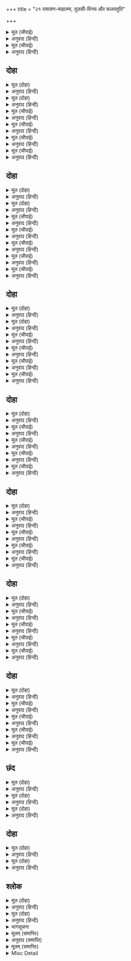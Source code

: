 +++
title = "२१ रामायण-माहात्म्य, तुलसी-विनय और फलस्तुति"

+++


<details><summary>मूल (चौपाई)</summary>

पूँछिहु राम कथा अति पावनि।  
सुक सनकादि संभु मन भावनि॥  
सत संगति दुर्लभ संसारा।  
निमिष दंड भरि एकउ बारा॥
</details>

<details><summary>अनुवाद (हिन्दी)</summary>

जो आपने मुझसे शुकदेवजी, सनकादि और शिवजीके मनको प्रिय लगनेवाली अति पवित्र रामकथा पूछी। संसारमें घड़ीभरका अथवा पलभरका एक बारका भी सत्संग दुर्लभ है॥ ३॥
</details>

<details><summary>मूल (चौपाई)</summary>

देखु गरुड़ निज हृदयँ बिचारी।  
मैं रघुबीर भजन अधिकारी॥  
सकुनाधम सब भाँति अपावन।  
प्रभु मोहि कीन्ह बिदित जग पावन॥
</details>

<details><summary>अनुवाद (हिन्दी)</summary>

हे गरुड़जी! अपने हृदयमें विचारकर देखिये, क्या मैं भी श्रीरामजीके भजनका अधिकारी हूँ? पक्षियोंमें सबसे नीच और सब प्रकारसे अपवित्र हूँ। परन्तु ऐसा होनेपर भी प्रभुने मुझको सारे जगत् को पवित्र करनेवाला प्रसिद्ध कर दिया (अथवा प्रभुने मुझको जगत्प्रसिद्ध पावन कर दिया)॥ ४॥
</details>

## दोहा


<details><summary>मूल (दोहा)</summary>

आजु धन्य मैं धन्य अति जद्यपि सब बिधि हीन।  
निज जन जानि राम मोहि संत समागम दीन॥ १२३(क)॥
</details>

<details><summary>अनुवाद (हिन्दी)</summary>

यद्यपि मैं सब प्रकारसे हीन (नीच) हूँ, तो भी आज मैं धन्य हूँ, अत्यन्त धन्य हूँ, जो श्रीरामजीने मुझे अपना ‘निज जन’ जानकर संत-समागम दिया (आपसे मेरी भेंट करायी)॥ १२३(क)॥
</details>

<details><summary>मूल (दोहा)</summary>

नाथ जथामति भाषेउँ राखेउँ नहिं कछु गोइ।  
चरित सिंधु रघुनायक थाह कि पावइ कोइ॥ १२३(ख)॥
</details>

<details><summary>अनुवाद (हिन्दी)</summary>

हे नाथ! मैंने अपनी बुद्धिके अनुसार कहा, कुछ भी छिपा नहीं रखा। (फिर भी) श्रीरघुवीरके चरित्र समुद्रके समान हैं; क्या उनकी कोई थाह पा सकता है?॥ १२३(ख)॥
</details>

<details><summary>मूल (चौपाई)</summary>

सुमिरि राम के गुन गन नाना।  
पुनि पुनि हरष भुसुंडि सुजाना॥  
महिमा निगम नेति करि गाई।  
अतुलित बल प्रताप प्रभुताई॥
</details>

<details><summary>अनुवाद (हिन्दी)</summary>

श्रीरामचन्द्रजीके बहुत-से गुणसमूहोंका स्मरण कर-करके सुजान भुशुण्डिजी बार-बार हर्षित हो रहे हैं। जिनकी महिमा वेदोंने ‘नेति-नेति’ कहकर गायी है; जिनका बल, प्रताप और प्रभुत्व (सामर्थ्य) अतुलनीय है;॥ १॥
</details>

<details><summary>मूल (चौपाई)</summary>

सिव अज पूज्य चरन रघुराई।  
मो पर कृपा परम मृदुलाई॥  
अस सुभाउ कहुँ सुनउँ न देखउँ।  
केहि खगेस रघुपति सम लेखउँ॥
</details>

<details><summary>अनुवाद (हिन्दी)</summary>

जिन श्रीरघुनाथजीके चरण शिवजी और ब्रह्माजीके द्वारा पूज्य हैं, उनकी मुझपर कृपा होनी उनकी परम कोमलता है। किसीका ऐसा स्वभाव कहीं न सुनता हूँ, न देखता हूँ। अतः हे पक्षिराज गरुड़जी! मैं श्रीरघुनाथजीके समान किसे गिनूँ (समझूँ)?॥ २॥
</details>

<details><summary>मूल (चौपाई)</summary>

साधक सिद्ध बिमुक्त उदासी।  
कबि कोबिद कृतग्य संन्यासी॥  
जोगी सूर सुतापस ग्यानी।  
धर्म निरत पंडित बिग्यानी॥
</details>

<details><summary>अनुवाद (हिन्दी)</summary>

साधक, सिद्ध, जीवन्मुक्त, उदासीन (विरक्त), कवि, विद्वान्, कर्म (रहस्य) के ज्ञाता, संन्यासी, योगी, शूरवीर, बड़े तपस्वी, ज्ञानी, धर्मपरायण, पण्डित और विज्ञानी॥ ३॥
</details>

<details><summary>मूल (चौपाई)</summary>

तरहिं न बिनु सेए मम स्वामी।  
राम नमामि नमामि नमामी॥  
सरन गएँ मो से अघ रासी।  
होहिं सुद्ध नमामि अबिनासी॥
</details>

<details><summary>अनुवाद (हिन्दी)</summary>

ये कोई भी मेरे स्वामी श्रीरामजीका सेवन (भजन) किये बिना नहीं तर सकते। मैं उन्हीं श्रीरामजीको बार-बार नमस्कार करता हूँ। जिनकी शरण जानेपर मुझ-जैसे पापराशि भी शुद्ध (पापरहित) हो जाते हैं, उन अविनाशी श्रीरामजीको मैं नमस्कार करता हूँ॥ ४॥
</details>

## दोहा


<details><summary>मूल (दोहा)</summary>

जासु नाम भव भेषज हरन घोर त्रय सूल।  
सो कृपाल मोहि तो पर सदा रहउ अनुकूल॥ १२४(क)॥
</details>

<details><summary>अनुवाद (हिन्दी)</summary>

जिनका नाम जन्म-मरणरूपी रोगकी (अव्यर्थ) औषध और तीनों भयंकर पीड़ाओं (आधिदैविक, आधिभौतिक और आध्यात्मिक दुःखों) को हरनेवाला है, वे कृपालु श्रीरामजी मुझपर और आपपर सदा प्रसन्न रहें॥ १२४(क)॥
</details>

<details><summary>मूल (दोहा)</summary>

सुनि भुसुंडि के बचन सुभ देखि राम पद नेह।  
बोलेउ प्रेम सहित गिरा गरुड़ बिगत संदेह॥ १२४(ख)॥
</details>

<details><summary>अनुवाद (हिन्दी)</summary>

भुशुण्डिजीके मंगलमय वचन सुनकर और श्रीरामजीके चरणोंमें उनका अतिशय प्रेम देखकर सन्देहसे भलीभाँति छूटे हुए गरुड़जी प्रेमसहित वचन बोले॥ १२४(ख)॥
</details>

<details><summary>मूल (चौपाई)</summary>

मैं कृतकृत्य भयउँ तव बानी।  
सुनि रघुबीर भगति रस सानी॥  
राम चरन नूतन रति भई।  
माया जनित बिपति सब गई॥
</details>

<details><summary>अनुवाद (हिन्दी)</summary>

श्रीरघुवीरके भक्ति-रसमें सनी हुई आपकी वाणी सुनकर मैं कृतकृत्य हो गया। श्रीरामजीके चरणोंमें मेरी नवीन प्रीति हो गयी और मायासे उत्पन्न सारी विपत्ति चली गयी॥ १॥
</details>

<details><summary>मूल (चौपाई)</summary>

मोह जलधि बोहित तुम्ह भए।  
मो कहँ नाथ बिबिध सुख दए॥  
मो पहिं होइ न प्रति उपकारा।  
बंदउँ तव पद बारहिं बारा॥
</details>

<details><summary>अनुवाद (हिन्दी)</summary>

मोहरूपी समुद्रमें डूबते हुए मेरे लिये आप जहाज हुए। हे नाथ! आपने मुझे बहुत प्रकारके सुख दिये (परम सुखी कर दिया)। मुझसे इसका प्रत्युपकार (उपकारके बदलेमें उपकार) नहीं हो सकता। मैं तो आपके चरणोंकी बार-बार वन्दना ही करता हूँ॥ २॥
</details>

<details><summary>मूल (चौपाई)</summary>

पूरन काम राम अनुरागी।  
तुम्ह सम तात न कोउ बड़भागी॥  
संत बिटप सरिता गिरि धरनी।  
पर हित हेतु सबन्ह कै करनी॥
</details>

<details><summary>अनुवाद (हिन्दी)</summary>

आप पूर्णकाम हैं और श्रीरामजीके प्रेमी हैं। हे तात! आपके समान कोई बड़भागी नहीं है। संत, वृक्ष, नदी, पर्वत और पृथ्वी—इन सबकी क्रिया पराये हितके लिये ही होती है॥ ३॥
</details>

<details><summary>मूल (चौपाई)</summary>

संत हृदय नवनीत समाना।  
कहा कबिन्ह परि कहै न जाना॥  
निज परिताप द्रवइ नवनीता।  
पर दुख द्रवहिं संत सुपुनीता॥
</details>

<details><summary>अनुवाद (हिन्दी)</summary>

संतोंका हृदय मक्खनके समान होता है, ऐसा कवियोंने कहा है; परन्तु उन्होंने (असली बात) कहना नहीं जाना। क्योंकि मक्खन तो अपनेको ताप मिलनेसे पिघलता है और परम पवित्र संत दूसरोंके दुःखसे पिघल जाते हैं॥ ४॥
</details>

<details><summary>मूल (चौपाई)</summary>

जीवन जन्म सुफल मम भयऊ।  
तव प्रसाद संसय सब गयऊ॥  
जानेहु सदा मोहि निज किंकर।  
पुनि पुनि उमा कहइ बिहंगबर॥
</details>

<details><summary>अनुवाद (हिन्दी)</summary>

मेरा जीवन और जन्म सफल हो गया। आपकी कृपासे सब सन्देह चला गया। मुझे सदा अपना दास ही जानियेगा। (शिवजी कहते हैं—) हे उमा! पक्षिश्रेष्ठ गरुड़जी बार-बार ऐसा कह रहे हैं॥ ५॥
</details>

## दोहा


<details><summary>मूल (दोहा)</summary>

तासु चरन सिरु नाइ करि प्रेम सहित मतिधीर।  
गयउ गरुड़ बैकुंठ तब हृदयँ राखि रघुबीर॥ १२५(क)॥
</details>

<details><summary>अनुवाद (हिन्दी)</summary>

उन (भुशुण्डिजी) के चरणोंमें प्रेमसहित सिर नवाकर और हृदयमें श्रीरघुवीरको धारण करके धीरबुद्धि गरुड़जी तब वैकुण्ठको चले गये॥ १२५(क)॥
</details>

<details><summary>मूल (दोहा)</summary>

गिरिजा संत समागम सम न लाभ कछु आन।  
बिनु हरि कृपा न होइ सो गावहिं बेद पुरान॥ १२५(ख)॥
</details>

<details><summary>अनुवाद (हिन्दी)</summary>

हे गिरिजे! संत-समागमके समान दूसरा कोई लाभ नहीं है। पर वह (संत-समागम) श्रीहरिकी कृपाके बिना नहीं हो सकता, ऐसा वेद और पुराण गाते हैं॥ १२५(ख)॥
</details>

<details><summary>मूल (चौपाई)</summary>

कहेउँ परम पुनीत इतिहासा।  
सुनत श्रवन छूटहिं भव पासा॥  
प्रनत कल्पतरु करुना पुंजा।  
उपजइ प्रीति राम पद कंजा॥
</details>

<details><summary>अनुवाद (हिन्दी)</summary>

मैंने यह परम पवित्र इतिहास कहा, जिसे कानोंसे सुनते ही भवपाश (संसारके बन्धन) छूट जाते हैं और शरणागतोंको (उनके इच्छानुसार फल देनेवाले) कल्पवृक्ष तथा दयाके समूह श्रीरामजीके चरणकमलोंमें प्रेम उत्पन्न होता है॥ १॥
</details>

<details><summary>मूल (चौपाई)</summary>

मन क्रम बचन जनित अघ जाई।  
सुनहिं जे कथा श्रवन मन लाई॥  
तीर्थाटन साधन समुदाई।  
जोग बिराग ग्यान निपुनाई॥
</details>

<details><summary>अनुवाद (हिन्दी)</summary>

जो कान और मन लगाकर इस कथाको सुनते हैं, उनके मन, वचन और कर्म (शरीर) से उत्पन्न सब पाप नष्ट हो जाते हैं। तीर्थयात्रा आदि बहुत-से साधन, योग, वैराग्य और ज्ञानमें निपुणता,॥ २॥
</details>

<details><summary>मूल (चौपाई)</summary>

नाना कर्म धर्म ब्रत दाना।  
संजम दम जप तप मख नाना॥  
भूत दया द्विज गुर सेवकाई।  
बिद्या बिनय बिबेक बड़ाई॥
</details>

<details><summary>अनुवाद (हिन्दी)</summary>

अनेकों प्रकारके कर्म, धर्म, व्रत और दान, अनेकों संयम, दम, जप, तप और यज्ञ, प्राणियोंपर दया, ब्राह्मण और गुरुकी सेवा; विद्या, विनय और विवेककी बड़ाई (आदि)—॥ ३॥
</details>

<details><summary>मूल (चौपाई)</summary>

जहँ लगि साधन बेद बखानी।  
सब कर फल हरि भगति भवानी॥  
सो रघुनाथ भगति श्रुति गाई।  
राम कृपाँ काहूँ एक पाई॥
</details>

<details><summary>अनुवाद (हिन्दी)</summary>

जहाँतक वेदोंने साधन बतलाये हैं, हे भवानी! उन सबका फल श्रीहरिकी भक्ति ही है। किन्तु श्रुतियोंमें गायी हुई वह श्रीरघुनाथजीकी भक्ति श्रीरामजीकी कृपासे किसी एक (विरले) ने ही पायी है॥ ४॥
</details>

## दोहा


<details><summary>मूल (दोहा)</summary>

मुनि दुर्लभ हरि भगति नर पावहिं बिनहिं प्रयास।  
जे यह कथा निरंतर सुनहिं मानि बिस्वास॥ १२६॥
</details>

<details><summary>अनुवाद (हिन्दी)</summary>

किन्तु जो मनुष्य विश्वास मानकर यह कथा निरन्तर सुनते हैं, वे बिना ही परिश्रम उस मुनिदुर्लभ हरिभक्तिको प्राप्त कर लेते हैं॥ १२६॥
</details>

<details><summary>मूल (चौपाई)</summary>

सोइ सर्बग्य गुनी सोइ ग्याता।  
सोइ महि मंडित पंडित दाता॥  
धर्म परायन सोइ कुल त्राता।  
राम चरन जा कर मन राता॥
</details>

<details><summary>अनुवाद (हिन्दी)</summary>

जिसका मन श्रीरामजीके चरणोंमें अनुरक्त है, वही सर्वज्ञ (सब कुछ जाननेवाला) है, वही गुणी है, वही ज्ञानी है। वही पृथ्वीका भूषण, पण्डित और दानी है। वही धर्मपरायण है और वही कुलका रक्षक है॥ १॥
</details>

<details><summary>मूल (चौपाई)</summary>

नीति निपुन सोइ परम सयाना।  
श्रुति सिद्धांत नीक तेहिं जाना॥  
सोइ कबि कोबिद सोइ रनधीरा।  
जो छल छाड़ि भजइ रघुबीरा॥
</details>

<details><summary>अनुवाद (हिन्दी)</summary>

जो छल छोड़कर श्रीरघुवीरका भजन करता है, वही नीतिमें निपुण है, वही परम बुद्धिमान् है। उसीने वेदोंके सिद्धान्तको भलीभाँति जाना है। वही कवि, वही विद्वान् तथा वही रणधीर है॥ २॥
</details>

<details><summary>मूल (चौपाई)</summary>

धन्य देस सो जहँ सुरसरी।  
धन्य नारि पतिब्रत अनुसरी॥  
धन्य सो भूपु नीति जो करई।  
धन्य सो द्विज निज धर्म न टरई॥
</details>

<details><summary>अनुवाद (हिन्दी)</summary>

वह देश धन्य है जहाँ श्रीगङ्गाजी हैं, वह स्त्री धन्य है जो पातिव्रत-धर्मका पालन करती है। वह राजा धन्य है जो न्याय करता है और वह ब्राह्मण धन्य है जो अपने धर्मसे नहीं डिगता॥ ३॥
</details>

<details><summary>मूल (चौपाई)</summary>

सो धन धन्य प्रथम गति जाकी।  
धन्य पुन्य रत मति सोइ पाकी॥  
धन्य घरी सोइ जब सतसंगा।  
धन्य जन्म द्विज भगति अभंगा॥
</details>

<details><summary>अनुवाद (हिन्दी)</summary>

वह धन धन्य है जिसकी पहली गति होती है (जो दान देनेमें व्यय होता है)। वही बुद्धि धन्य और परिपक्व है जो पुण्यमें लगी हुई है। वही घड़ी धन्य है जब सत्संग हो और वही जन्म धन्य है जिसमें ब्राह्मणकी अखण्ड भक्ति हो॥ ४॥  
(धनकी तीन गतियाँ होती हैं—दान, भोग और नाश। दान उत्तम है, भोग मध्यम है और नाश नीच गति है। जो पुरुष न देता है, न भोगता है, उसके धनकी तीसरी गति होती है।)
</details>

## दोहा


<details><summary>मूल (दोहा)</summary>

सो कुल धन्य उमा सुनु जगत पूज्य सुपुनीत।  
श्रीरघुबीर परायन जेहिं नर उपज बिनीत॥ १२७॥
</details>

<details><summary>अनुवाद (हिन्दी)</summary>

हे उमा! सुनो। वह कुल धन्य है, संसारभरके लिये पूज्य है और परम पवित्र है, जिसमें श्रीरघुवीरपरायण (अनन्य रामभक्त) विनम्र पुरुष उत्पन्न हो॥ १२७॥
</details>

<details><summary>मूल (चौपाई)</summary>

मति अनुरूप कथा मैं भाषी।  
जद्यपि प्रथम गुप्त करि राखी॥  
तव मन प्रीति देखि अधिकाई।  
तब मैं रघुपति कथा सुनाई॥
</details>

<details><summary>अनुवाद (हिन्दी)</summary>

मैंने अपनी बुद्धिके अनुसार यह कथा कही, यद्यपि पहले इसको छिपाकर रखा था। जब तुम्हारे मनमें प्रेमकी अधिकता देखी तब मैंने श्रीरघुनाथजीकी यह कथा तुमको सुनायी॥ १॥
</details>

<details><summary>मूल (चौपाई)</summary>

यह न कहिअ सठही हठसीलहि।  
जो मन लाइ न सुन हरि लीलहि॥  
कहिअ न लोभिहि क्रोधिहि कामिहि।  
जो न भजइ सचराचर स्वामिहि॥
</details>

<details><summary>अनुवाद (हिन्दी)</summary>

यह कथा उनसे न कहनी चाहिये जो शठ (धूर्त) हों, हठी स्वभावके हों और श्रीहरिकी लीलाको मन लगाकर न सुनते हों। लोभी, क्रोधी और कामीको, जो चराचरके स्वामी श्रीरामजीको नहीं भजते, यह कथा नहीं कहनी चाहिये॥ २॥
</details>

<details><summary>मूल (चौपाई)</summary>

द्विज द्रोहिहि न सुनाइअ कबहूँ।  
सुरपति सरिस होइ नृप जबहूँ॥  
राम कथा के तेइ अधिकारी।  
जिन्ह कें सत संगति अति प्यारी॥
</details>

<details><summary>अनुवाद (हिन्दी)</summary>

ब्राह्मणोंके द्रोहीको, यदि वह देवराज (इन्द्र) के समान ऐश्वर्यवान् राजा भी हो, तब भी यह कथा कभी न सुनानी चाहिये। श्रीरामकी कथाके अधिकारी वे ही हैं जिनको सत्संगति अत्यन्त प्रिय है॥ ३॥
</details>

<details><summary>मूल (चौपाई)</summary>

गुर पद प्रीति नीति रत जेई।  
द्विज सेवक अधिकारी तेई॥  
ता कहँ यह बिसेष सुखदाई।  
जाहि प्रानप्रिय श्रीरघुराई॥
</details>

<details><summary>अनुवाद (हिन्दी)</summary>

जिनकी गुरुके चरणोंमें प्रीति है, जो नीतिपरायण हैं और ब्राह्मणोंके सेवक हैं, वे ही इसके अधिकारी हैं, और उसको तो यह कथा बहुत ही सुख देनेवाली है, जिसको श्रीरघुनाथजी प्राणके समान प्यारे हैं॥ ४॥
</details>

## दोहा


<details><summary>मूल (दोहा)</summary>

राम चरन रति जो चह अथवा पद निर्बान।  
भाव सहित सो यह कथा करउ श्रवन पुट पान॥ १२८॥
</details>

<details><summary>अनुवाद (हिन्दी)</summary>

जो श्रीरामजीके चरणोंमें प्रेम चाहता हो या मोक्षपद चाहता हो, वह इस कथारूपी अमृतको प्रेमपूर्वक अपने कानरूपी दोनेसे पिये॥ १२८॥
</details>

<details><summary>मूल (चौपाई)</summary>

राम कथा गिरिजा मैं बरनी।  
कलि मल समनि मनोमल हरनी॥  
संसृति रोग सजीवन मूरी।  
राम कथा गावहिं श्रुति सूरी॥
</details>

<details><summary>अनुवाद (हिन्दी)</summary>

हे गिरिजे! मैंने कलियुगके पापोंका नाश करनेवाली और मनके मलको दूर करनेवाली रामकथाका वर्णन किया। यह रामकथा संसृति (जन्म-मरण)-रूपी रोगके (नाशके) लिये संजीवनी जड़ी है, वेद और विद्वान् पुरुष ऐसा कहते हैं॥ १॥
</details>

<details><summary>मूल (चौपाई)</summary>

एहि महँ रुचिर सप्त सोपाना।  
रघुपति भगति केर पंथाना॥  
अति हरि कृपा जाहि पर होई।  
पाउँ देइ एहिं मारग सोई॥
</details>

<details><summary>अनुवाद (हिन्दी)</summary>

इसमें सात सुन्दर सीढ़ियाँ हैं, जो श्रीरघुनाथजीकी भक्तिको प्राप्त करनेके मार्ग हैं। जिसपर श्रीहरिकी अत्यन्त कृपा होती है, वही इस मार्गपर पैर रखता है॥ २॥
</details>

<details><summary>मूल (चौपाई)</summary>

मन कामना सिद्धि नर पावा।  
जे यह कथा कपट तजि गावा॥  
कहहिं सुनहिं अनुमोदन करहीं।  
ते गोपद इव भवनिधि तरहीं॥
</details>

<details><summary>अनुवाद (हिन्दी)</summary>

जो कपट छोड़कर यह कथा गाते हैं, वे मनुष्य अपनी मनःकामनाकी सिद्धि पा लेते हैं। जो इसे कहते-सुनते और अनुमोदन (प्रशंसा) करते हैं, वे संसाररूपी समुद्रको गौके खुरसे बने हुए गड्ढेकी भाँति पार कर जाते हैं॥ ३॥
</details>

<details><summary>मूल (चौपाई)</summary>

सुनि सब कथा हृदय अति भाई।  
गिरिजा बोली गिरा सुहाई॥  
नाथ कृपाँ मम गत संदेहा।  
राम चरन उपजेउ नव नेहा॥
</details>

<details><summary>अनुवाद (हिन्दी)</summary>

(याज्ञवल्क्यजी कहते हैं—) सब कथा सुनकर श्रीपार्वतीजीके हृदयको बहुत ही प्रिय लगी और वे सुन्दर वाणी बोलीं—स्वामीकी कृपासे मेरा सन्देह जाता रहा और श्रीरामजीके चरणोंमें नवीन प्रेम उत्पन्न हो गया॥ ४॥
</details>

## दोहा


<details><summary>मूल (दोहा)</summary>

मैं कृतकृत्य भइउँ अब तव प्रसाद बिस्वेस।  
उपजी राम भगति दृढ़ बीते सकल कलेस॥ १२९॥
</details>

<details><summary>अनुवाद (हिन्दी)</summary>

हे विश्वनाथ! आपकी कृपासे अब मैं कृतार्थ हो गयी। मुझमें दृढ़ रामभक्ति उत्पन्न हो गयी और मेरे सम्पूर्ण क्लेश बीत गये (नष्ट हो गये)॥ १२९॥
</details>

<details><summary>मूल (चौपाई)</summary>

यह सुभ संभु उमा संबादा।  
सुख संपादन समन बिषादा॥  
भव भंजन गंजन संदेहा।  
जन रंजन सज्जन प्रिय एहा॥
</details>

<details><summary>अनुवाद (हिन्दी)</summary>

शम्भु-उमाका यह कल्याणकारी संवाद सुख उत्पन्न करनेवाला और शोकका नाश करनेवाला है। जन्म-मरणका अन्त करनेवाला, सन्देहोंका नाश करनेवाला, भक्तोंको आनन्द देनेवाला और संत पुरुषोंको प्रिय है॥ १॥
</details>

<details><summary>मूल (चौपाई)</summary>

राम उपासक जे जग माहीं।  
एहि सम प्रिय तिन्ह कें कछु नाहीं॥  
रघुपति कृपाँ जथामति गावा।  
मैं यह पावन चरित सुहावा॥
</details>

<details><summary>अनुवाद (हिन्दी)</summary>

जगत् में जो (जितने भी) रामोपासक हैं, उनको तो इस रामकथाके समान कुछ भी प्रिय नहीं है। श्रीरघुनाथजीकी कृपासे मैंने यह सुन्दर और पवित्र करनेवाला चरित्र अपनी बुद्धिके अनुसार गाया है॥ २॥
</details>

<details><summary>मूल (चौपाई)</summary>

एहिं कलिकाल न साधन दूजा।  
जोग जग्य जप तप ब्रत पूजा॥  
रामहि सुमिरिअ गाइअ रामहि।  
संतत सुनिअ राम गुन ग्रामहि॥
</details>

<details><summary>अनुवाद (हिन्दी)</summary>

(तुलसीदासजी कहते हैं—) इस कलिकालमें योग, यज्ञ, जप, तप, व्रत और पूजन आदि कोई दूसरा साधन नहीं है। बस, श्रीरामजीका ही स्मरण करना, श्रीरामजीका ही गुण गाना और निरन्तर श्रीरामजीके ही गुणसमूहोंको सुनना चाहिये॥ ३॥
</details>

<details><summary>मूल (चौपाई)</summary>

जासु पतित पावन बड़ बाना।  
गावहिं कबि श्रुति संत पुराना॥  
ताहि भजहि मन तजि कुटिलाई।  
राम भजें गति केहिं नहिं पाई॥
</details>

<details><summary>अनुवाद (हिन्दी)</summary>

पतितोंको पवित्र करना जिनका महान् (प्रसिद्ध) बाना है—ऐसा कवि, वेद, संत और पुराण गाते हैं—रे मन! कुटिलता त्यागकर उन्हींको भज। श्रीरामको भजनेसे किसने परम गति नहीं पायी?॥ ४॥
</details>

## छंद


<details><summary>मूल (दोहा)</summary>

पाई न केहिं गति पतित पावन राम भजि सुनु सठ मना।  
गनिका अजामिल ब्याध गीध गजादि खल तारे घना॥  
आभीर जमन किरात खस स्वपचादि अति अघरूप जे।  
कहि नाम बारक तेपि पावन होहिं राम नमामि ते॥
</details>

<details><summary>अनुवाद (हिन्दी)</summary>

अरे मूर्ख मन! सुन, पतितोंको भी पावन करनेवाले श्रीरामको भजकर किसने परमगति नहीं पायी? गणिका, अजामिल, व्याध, गीध, गज आदि बहुत-से दुष्टोंको उन्होंने तार दिया। आभीर, यवन, किरात, खस, श्वपच (चाण्डाल) आदि जो अत्यन्त पापरूप ही हैं, वे भी केवल एक बार जिनका नाम लेकर पवित्र हो जाते हैं, उन श्रीरामजीको मैं नमस्कार करता हूँ॥ १॥
</details>

<details><summary>मूल (दोहा)</summary>

रघुबंस भूषन चरित यह नर कहहिं सुनहिं जे गावहीं।  
कलि मल मनोमल धोइ बिनु श्रम राम धाम सिधावहीं॥  
सत पंच चौपाईं मनोहर जानि जो नर उर धरै।  
दारुन अबिद्या पंच जनित बिकार श्री रघुबर हरै॥
</details>

<details><summary>अनुवाद (हिन्दी)</summary>

जो मनुष्य रघुवंशके भूषण श्रीरामजीका यह चरित्र कहते हैं, सुनते हैं और गाते हैं, वे कलियुगके पाप और मनके मलको धोकर बिना ही परिश्रम श्रीरामजीके परम धामको चले जाते हैं। (अधिक क्या) जो मनुष्य पाँच-सात चौपाइयोंको भी मनोहर जानकर (अथवा रामायणकी चौपाइयोंको श्रेष्ठ पंच (कर्तव्याकर्तव्यका सच्चा निर्णायक) जानकर उनको) हृदयमें धारण कर लेता है, उसके भी पाँच प्रकारकी अविद्याओंसे उत्पन्न विकारोंको श्रीरामजी हरण कर लेते हैं। (अर्थात् सारे रामचरित्रकी तो बात ही क्या है, जो पाँच-सात चौपाइयोंको भी समझकर उनका अर्थ हृदयमें धारण कर लेते हैं, उनके भी अविद्याजनित सारे क्लेश श्रीरामचन्द्रजी हर लेते हैं)॥ २॥
</details>

<details><summary>मूल (दोहा)</summary>

सुंदर सुजान कृपा निधान अनाथ पर कर प्रीति जो।  
सो एक राम अकाम हित निर्बानप्रद सम आन को॥  
जाकी कृपा लवलेस ते मतिमंद तुलसीदासहूँ।  
पायो परम बिश्रामु राम समान प्रभु नाहीं कहूँ॥
</details>

<details><summary>अनुवाद (हिन्दी)</summary>

(परम) सुन्दर, सुजान और कृपानिधान तथा जो अनाथोंपर प्रेम करते हैं, ऐसे एक श्रीरामचन्द्रजी ही हैं। इनके समान निष्काम (निःस्वार्थ) हित करनेवाला (सुहृद्) और मोक्ष देनेवाला दूसरा कौन है? जिनकी लेशमात्र कृपासे मन्दबुद्धि तुलसीदासने भी परम शान्ति प्राप्त कर ली, उन श्रीरामजीके समान प्रभु कहीं भी नहीं हैं॥ ३॥
</details>

## दोहा


<details><summary>मूल (दोहा)</summary>

मो सम दीन न दीन हित तुम्ह समान रघुबीर।  
अस बिचारि रघुबंस मनि हरहु बिषम भव भीर॥ १३०(क)॥
</details>

<details><summary>अनुवाद (हिन्दी)</summary>

हे श्रीरघुवीर! मेरे समान कोई दीन नहीं है और आपके समान कोई दीनोंका हित करनेवाला नहीं है। ऐसा विचारकर हे रघुवंशमणि! मेरे जन्म-मरणके भयानक दुःखका हरण कर लीजिये॥ १३०(क)॥
</details>

<details><summary>मूल (दोहा)</summary>

कामिहि नारि पिआरि जिमि लोभिहि प्रिय जिमि दाम।  
तिमि रघुनाथ निरंतर प्रिय लागहु मोहि राम॥ १३०(ख)॥
</details>

<details><summary>अनुवाद (हिन्दी)</summary>

जैसे कामीको स्त्री प्रिय लगती है और लोभीको जैसे धन प्यारा लगता है, वैसे ही हे रघुनाथजी! हे रामजी! आप निरन्तर मुझे प्रिय लगिये॥ १३०(ख)॥
</details>

## श्लोक


<details><summary>मूल (दोहा)</summary>

यत्पूर्वं प्रभुणा कृतं सुकविना श्रीशम्भुना दुर्गमं  
श्रीमद्रामपदाब्जभक्तिमनिशं प्राप्त्यै तु रामायणम्।  
मत्वा तद्रघुनाथनामनिरतं स्वान्तस्तमःशान्तये  
भाषाबद्धमिदं चकार तुलसीदासस्तथा मानसम्॥ १॥
</details>

<details><summary>अनुवाद (हिन्दी)</summary>

श्रेष्ठ कवि भगवान् श्रीशंकरजीने पहले जिस दुर्गम मानस-रामायणकी, श्रीरामजीके चरणकमलोंमें नित्य-निरन्तर (अनन्य) भक्ति प्राप्त होनेके लिये, रचना की थी, उस मानस-रामायणको श्रीरघुनाथजीके नाममें निरत मानकर अपने अन्तःकरणके अन्धकारको मिटानेके लिये तुलसीदासने इस मानसके रूपमें भाषाबद्ध किया॥ १॥
</details>

<details><summary>मूल (दोहा)</summary>

पुण्यं पापहरं सदा शिवकरं विज्ञानभक्तिप्रदं  
मायामोहमलापहं सुविमलं प्रेमाम्बुपूरं शुभम्।  
श्रीमद्रामचरित्रमानसमिदं भक्त्यावगाहन्ति ये  
ते संसारपतङ्गघोरकिरणैर्दह्यन्ति नो मानवाः॥ २॥
</details>

<details><summary>अनुवाद (हिन्दी)</summary>

यह श्रीरामचरितमानस पुण्यरूप, पापोंका हरण करनेवाला, सदा कल्याणकारी, विज्ञान और भक्तिको देनेवाला, माया, मोह और मलका नाश करनेवाला, परम निर्मल प्रेमरूपी जलसे परिपूर्ण तथा मंगलमय है। जो मनुष्य भक्तिपूर्वक इस मानससरोवरमें गोता लगाते हैं, वे संसाररूपी सूर्यकी अति प्रचण्ड किरणोंसे नहीं जलते॥ २॥
</details>

<details><summary>भागसूचना</summary>

मासपारायण, तीसवाँ विश्राम  
नवाह्नपारायण, नवाँ विश्राम
</details>

<details><summary>मूलम् (समाप्तिः)</summary>

इति श्रीमद्रामचरितमानसे सकलकलिकलुषविध्वंसने सप्तमः सोपानः समाप्तः।
</details>

<details><summary>अनुवाद (समाप्ति)</summary>

कलियुगके समस्त पापोंका नाश करनेवाले श्रीरामचरितमानसका यह सातवाँ सोपान समाप्त हुआ।
</details>

<details><summary>मूलम् (समाप्तिः)</summary>

( उत्तरकाण्ड समाप्त)
</details>

<details><summary>Misc Detail</summary>


</details>